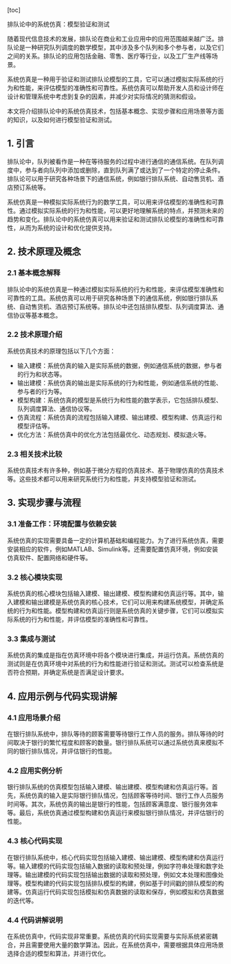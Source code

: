 
[toc]                    
                
                
排队论中的系统仿真：模型验证和测试

随着现代信息技术的发展，排队论在商业和工业应用中的应用范围越来越广泛。排队论是一种研究队列调度的数学模型，其中涉及多个队列和多个参与者，以及它们之间的关系。排队论的应用包括金融、零售、医疗等行业，以及工厂生产线等场景。

系统仿真是一种用于验证和测试排队论模型的工具，它可以通过模拟实际系统的行为和性能，来评估模型的准确性和可靠性。系统仿真可以帮助开发人员和设计师在设计和管理系统中考虑到复杂的因素，并减少对实际情况的猜测和假设。

本文将介绍排队论中的系统仿真技术，包括基本概念、实现步骤和应用场景等方面的知识，以及如何进行模型验证和测试。

## 1. 引言

排队论中，队列被看作是一种在等待服务的过程中进行通信的通信系统。在队列调度中，参与者向队列中添加或删除，直到队列满了或达到了一个特定的停止条件。排队论可以用于研究各种场景下的通信系统，例如银行排队系统、自动售货机、酒店预订系统等。

系统仿真是一种模拟实际系统行为的数学工具，可以用来评估模型的准确性和可靠性。通过模拟实际系统的行为和性能，可以更好地理解系统的特点，并预测未来的趋势和变化。排队论中的系统仿真可以用来验证和测试排队论模型的准确性和可靠性，从而为系统的设计和优化提供支持。

## 2. 技术原理及概念

### 2.1 基本概念解释

排队论中的系统仿真是一种通过模拟实际系统的行为和性能，来评估模型准确性和可靠性的工具。系统仿真可以用于研究各种场景下的通信系统，例如银行排队系统、自动售货机、酒店预订系统等。排队论中还包括排队模型、队列调度算法、通信协议等基本概念。

### 2.2 技术原理介绍

系统仿真技术的原理包括以下几个方面：

- 输入建模：系统仿真的输入是实际系统的数据，例如通信系统的数据，参与者的行为和状态等。
- 输出建模：系统仿真的输出是实际系统的行为和性能，例如通信系统的性能、参与者的行为等。
- 模型构建：系统仿真的模型是系统行为和性能的数学表示，它包括排队模型、队列调度算法、通信协议等。
- 仿真流程：系统仿真的流程包括输入建模、输出建模、模型构建、仿真运行和模型评估等。
- 优化方法：系统仿真中的优化方法包括最优化、动态规划、模拟退火等。

### 2.3 相关技术比较

系统仿真技术有许多种，例如基于微分方程的仿真技术、基于物理仿真的仿真技术等。这些技术都可以用来研究系统行为和性能，并支持模型验证和测试。

## 3. 实现步骤与流程

### 3.1 准备工作：环境配置与依赖安装

系统仿真的实现需要具备一定的计算机基础和编程能力。为了进行系统仿真，需要安装相应的软件，例如MATLAB、Simulink等。还需要配置仿真环境，例如安装仿真软件、配置网络和硬件等。

### 3.2 核心模块实现

系统仿真的核心模块包括输入建模、输出建模、模型构建和仿真运行等。其中，输入建模和输出建模是系统仿真的核心技术，它们可以用来构建系统模型，并确定系统的行为和性能。模型构建和仿真运行则是系统仿真的关键步骤，它们可以模拟实际系统的行为和性能，并评估模型的准确性和可靠性。

### 3.3 集成与测试

系统仿真的集成是指在仿真环境中将各个模块进行集成，并运行仿真。系统仿真的测试则是在仿真环境中对系统的行为和性能进行验证和测试。测试可以检查系统是否符合预期，并确定系统是否满足设计要求。

## 4. 应用示例与代码实现讲解

### 4.1 应用场景介绍

在银行排队系统中，排队等待的顾客需要等待银行工作人员的服务。排队等待的时间取决于银行的繁忙程度和顾客的数量。银行排队系统可以通过系统仿真来模拟不同的银行排队情况，并评估银行的性能。

### 4.2 应用实例分析

银行排队系统的仿真模型包括输入建模、输出建模、模型构建和仿真运行等。首先，系统仿真的输入是实际银行排队情况，包括顾客等待时间、银行工作人员服务时间等。其次，系统仿真的输出是银行的性能，包括顾客满意度、银行服务效率等。最后，系统仿真通过模型构建和仿真运行来模拟银行排队情况，并评估银行的性能。

### 4.3 核心代码实现

在银行排队系统中，核心代码实现包括输入建模、输出建模、模型构建和仿真运行等。输入建模的代码实现包括输入数据的读取和预处理，例如字符串处理和数字处理等。输出建模的代码实现包括输出数据的读取和预处理，例如文本处理和图像处理等。模型构建的代码实现包括排队模型的构建，例如基于时间戳的排队模型的构建等。仿真运行代码实现包括模拟和仿真数据的读取和保存，例如模拟和仿真数据的迭代等。

### 4.4 代码讲解说明

在系统仿真中，代码实现非常重要。系统仿真的代码实现需要与实际系统紧密耦合，并且需要使用大量的数学算法。因此，在系统仿真中，需要根据具体应用场景选择合适的模型和算法，并进行优化。

